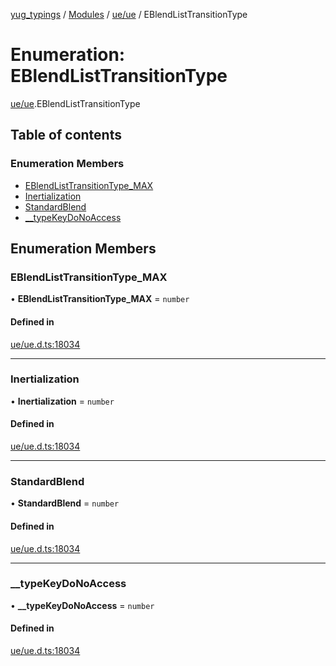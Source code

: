 [yug_typings](../README.md) / [Modules](../modules.md) / [ue/ue](../modules/ue_ue.md) / EBlendListTransitionType

# Enumeration: EBlendListTransitionType

[ue/ue](../modules/ue_ue.md).EBlendListTransitionType

## Table of contents

### Enumeration Members

- [EBlendListTransitionType\_MAX](ue_ue.EBlendListTransitionType.md#eblendlisttransitiontype_max)
- [Inertialization](ue_ue.EBlendListTransitionType.md#inertialization)
- [StandardBlend](ue_ue.EBlendListTransitionType.md#standardblend)
- [\_\_typeKeyDoNoAccess](ue_ue.EBlendListTransitionType.md#__typekeydonoaccess)

## Enumeration Members

### EBlendListTransitionType\_MAX

• **EBlendListTransitionType\_MAX** = `number`

#### Defined in

[ue/ue.d.ts:18034](https://github.com/YugMetaverse/yug_typings/blob/b7d9b19/ue/ue.d.ts#L18034)

___

### Inertialization

• **Inertialization** = `number`

#### Defined in

[ue/ue.d.ts:18034](https://github.com/YugMetaverse/yug_typings/blob/b7d9b19/ue/ue.d.ts#L18034)

___

### StandardBlend

• **StandardBlend** = `number`

#### Defined in

[ue/ue.d.ts:18034](https://github.com/YugMetaverse/yug_typings/blob/b7d9b19/ue/ue.d.ts#L18034)

___

### \_\_typeKeyDoNoAccess

• **\_\_typeKeyDoNoAccess** = `number`

#### Defined in

[ue/ue.d.ts:18034](https://github.com/YugMetaverse/yug_typings/blob/b7d9b19/ue/ue.d.ts#L18034)
